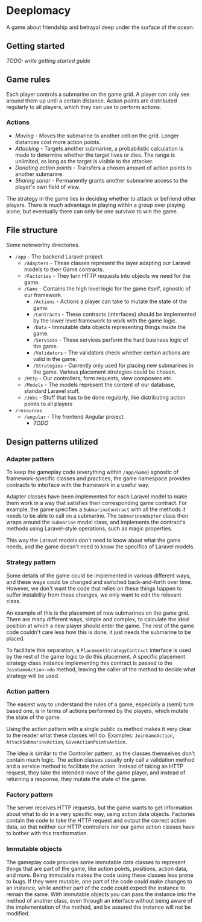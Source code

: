 # Deeplomacy

A game about friendship and betrayal deep under the surface of the ocean.

## Getting started

*TODO: write getting started guide*

## Game rules

Each player controls a submarine on the game grid. A player can only see around them up until a certain distance.
*Action points* are distributed regularly to all players, which they can use to perform actions.

### Actions

- *Moving* - Moves the submarine to another cell on the grid. Longer distances cost more action points. 
- *Attacking* - Targets another submarine, a probabilistic calculation is made to determine whether the target lives or dies. 
  The range is unlimited, as long as the target is visible to the attacker.
- *Donating action points* - Transfers a chosen amount of action points to another submarine.
- *Sharing sonar* - Permanently grants another submarine access to the player's own field of view.

The strategy in the game lies in deciding whether to attack or befriend other players. 
There is much advantage in playing within a group over playing alone, but eventually there can only be one survivor to win the game.

## File structure

Some noteworthy  directories.

- `/app` - The backend Laravel project
    - `/Adapters` - These classes represent the layer adapting our Laravel models to their Game contracts.
    - `/Factories` - They turn HTTP requests into objects we need for the game.
    - `/Game` - Contains the high level logic for the game itself, agnostic of our framework.
        - `/Actions` - Actions a player can take to mutate the state of the game.
        - `/Contracts` - These contracts (interfaces) should be implemented by the lower level framework to work with the game logic.
        - `/Data` - Immutable data objects representing things inside the game.
        - `/Services` - These services perform the hard business logic of the game.
        - `/Validators` - The validators check whether certain actions are valid in the game.
        - `/Strategies` - Currently only used for placing new submarines in the game. Various placement strategies could be chosen.
    - `/Http` - Our controllers, form requests, view composers etc.
    - `/Models` - The models represent the content of our database, standard Laravel stuff.
    - `/Jobs` - Stuff that has to be done regularly, like distributing action points to all players
- `/resources`
    - `/angular` - The frontend Angular project.
        - *TODO*

## Design patterns utilized

### Adapter pattern

To keep the gameplay code (everything within `/app/Game`) agnostic of framework-specific classes and practices,
the game namespace provides contracts to interface with the framework in a useful way.

Adapter classes have been implemented for each Laravel model to make them work in a way that satisfies their corresponding game contract.
For example, the game specifies a `SubmarineContract` with all the methods it needs to be able to call on a submarine.
The `SubmarineAdapter` class then wraps around the `Submarine` model class, and implements the contract's methods using Laravel-style operations, such as magic properties.

This way the Laravel models don't need to know about what the game needs, and the game doesn't need to know the specifics of Laravel models.

### Strategy pattern

Some details of the game could be implemented in various different ways, and these ways could be changed and switched back-and-forth over time.
However, we don't want the code that relies on these things happen to suffer instability from these changes, we only want to edit the relevant class.

An example of this is the placement of new submarines on the game grid. There are many different ways, simple and complex, to calculate the ideal position at which a new player should enter the game.
The rest of the game code couldn't care less how this is done, it just needs the submarine to be placed.

To facilitate this separation, a `PlacementStrategyContract` interface is used by the rest of the game logic to do this placement.
A specific placement strategy class instance implementing this contract is passed to the `JoinGameAction->do` method,
leaving the caller of the method to decide what strategy will be used.

### Action pattern

The easiest way to understand the rules of a game, especially a (semi) turn based one, is in terms of actions performed by the players, which mutate the state of the game.

Using the action pattern with a single public `do` method makes it very clear to the reader what these classes will do.
Examples: `JoinGameAction`, `AttackSubmarineAction`, `GiveActionPointsAction`.

The idea is similar to the Controller pattern, as the classes themselves don't contain much logic.
The action classes usually only call a validation method and a service method to facilitate the action.
Instead of taking an HTTP request, they take the intended move of the game player, and instead of returning a response, they mutate the state of the game.

### Factory pattern

The server receives HTTP requests, but the game wants to get information about what to do in a very specific way, using action data objects.
Factories contain the code to take the HTTP request and output the correct action data, so that neither our HTTP controllers nor our game action classes have to bother with this tranformation.

### Immutable objects

The gameplay code provides some immutable data classes to represent things that are part of the game, like action points, positions, action data, and more.
Being immutable makes the code using these classes less prone to bugs. If they were mutable, one part of the code could make changes to an instance, while another part of the code could expect the instance to remain the same.
With immutable objects you can pass the instance into the method of another class, even through an interface without being aware of the implementation of the method,
and be assured the instance will not be modified.
